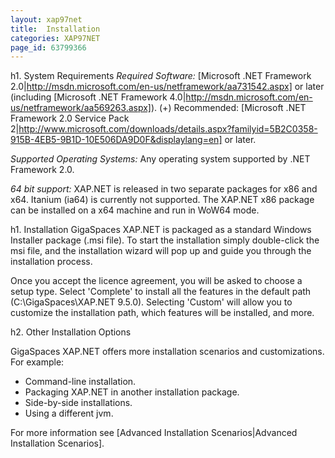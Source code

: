 ```yaml
---
layout: xap97net
title:  Installation
categories: XAP97NET
page_id: 63799366
---
```


h1. System Requirements
*Required Software:* [Microsoft .NET Framework 2.0|http://msdn.microsoft.com/en-us/netframework/aa731542.aspx] or later (including  [Microsoft .NET Framework 4.0|http://msdn.microsoft.com/en-us/netframework/aa569263.aspx]).
(+) Recommended: [Microsoft .NET Framework 2.0 Service Pack 2|http://www.microsoft.com/downloads/details.aspx?familyid=5B2C0358-915B-4EB5-9B1D-10E506DA9D0F&displaylang=en] or later.

*Supported Operating Systems:* Any operating system supported by .NET Framework 2.0.

*64 bit support:* XAP.NET is released in two separate packages for x86 and x64. Itanium (ia64) is currently not supported. The XAP.NET x86 package can be installed on a x64 machine and run in WoW64 mode.

h1.  Installation
GigaSpaces XAP.NET is packaged as a standard Windows Installer package (.msi file). To start the installation simply double-click the msi file, and the installation wizard will pop up and guide you through the installation process.

Once you accept the licence agreement, you will be asked to choose a setup type. Select 'Complete' to install all the features in the default path (C:\GigaSpaces\XAP.NET 9.5.0). Selecting 'Custom' will allow you to customize the installation path, which features will be installed, and more.

h2. Other Installation Options

GigaSpaces XAP.NET offers more installation scenarios and customizations. For example:
* Command-line installation.
* Packaging XAP.NET in another installation package.
* Side-by-side installations.
* Using a different jvm.

For more information see [Advanced Installation Scenarios|Advanced Installation Scenarios].

